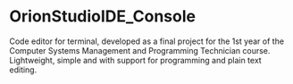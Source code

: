 # OrionStudioIDE_Console
Code editor for terminal, developed as a final project for the 1st year of the Computer Systems Management and Programming Technician course. Lightweight, simple and with support for programming and plain text editing.
